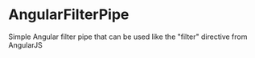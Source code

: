# AngularFilterPipe
Simple Angular filter pipe that can be used like the "filter" directive from AngularJS
